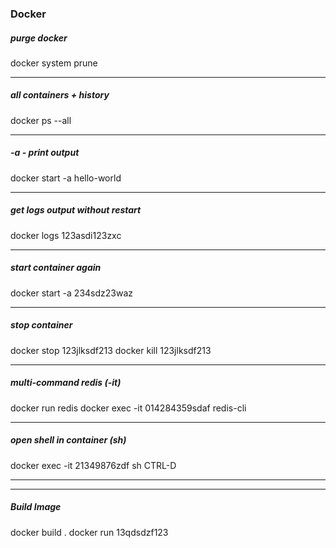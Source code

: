 ### Docker

##### purge docker
docker system prune
___
##### all containers + history
docker ps --all
___
##### -a - print output
docker start -a hello-world
___
##### get logs output without restart
docker logs 123asdi123zxc
___
##### start container again
docker start -a 234sdz23waz
___
##### stop container
docker stop 123jlksdf213
docker kill 123jlksdf213
___
##### multi-command redis (-it)
docker run redis
docker exec -it 014284359sdaf redis-cli
___
##### open shell in container (sh)
docker exec -it 21349876zdf sh
CTRL-D
___
___
##### Build Image
docker build .
docker run 13qdsdzf123




